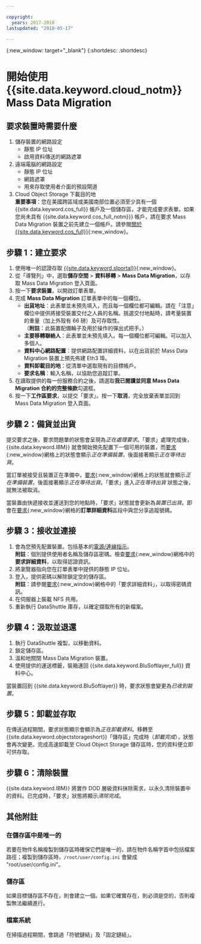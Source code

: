 ```yaml
---

copyright:
  years: 2017-2018
lastupdated: "2018-05-17"

---
```

{:new_window: target="_blank"}
{:shortdesc: .shortdesc}

# 開始使用 {{site.data.keyword.cloud_notm}} Mass Data Migration

## 要求裝置時需要什麼

1. 儲存裝置的網路設定
   - 靜態 IP 位址
   - 啟用資料傳送的網路遮罩
2. 遠端電腦的網路設定
   - 靜態 IP 位址
   - 網路遮罩 
   - 用來存取使用者介面的預設閘道
3. Cloud Object Storage 下載目的地 <br/>
   **重要事項**：您在美國跨區域或美國南部位置必須至少具有一個 {{site.data.keyword.cos_full}} 帳戶及一個儲存區，才能完成要求表單。如果您尚未具有 {{site.data.keyword.cos_full_notm}}} 帳戶，請在要求 Mass Data Migration 裝置之前先建立一個帳戶。請參閱[關於 {{site.data.keyword.cos_full}}](https://console.bluemix.net/docs/services/cloud-object-storage/about-cos.html){:new_window}。

## 步驟 1：建立要求

1. 使用唯一的認證存取 [{{site.data.keyword.slportal}}](https://control.softlayer.com/){:new_window}。
2. 從「導覽列」中，選取**儲存空間** > **資料移轉** > **Mass Data Migration**，以存取 Mass Data Migration 登入頁面。
3. 按一下**要求裝置**，以開啟訂單表單。
4. 完成 **Mass Data Migration** 訂單表單中的每一個欄位。
   - **出貨地址**：此表單並未預先填入，而且每一個欄位都可編輯。請在「注意」欄位中提供將接受裝置交付之人員的名稱。挑選交付地點時，請考量裝置的重量（加上外殼有 66 磅）及可存取性。<br/> （**附註**：此裝置配備輪子及用於操作的彈出式把手。）
   - **主要移轉聯絡人**：此表單並未預先填入。每一個欄位都可編輯。可以加入多個人。 
   - **資料中心網路配置**：提供網路配置詳細資料，以在出貨前於 Mass Data Migration 裝置上預先佈建 Eth3 埠。
   - **資料卸載目的地**：從清單中選取現有的目標帳戶。
   - **要求名稱**：輸入名稱，以協助您追蹤訂單。
5. 在讀取提供的每一份服務合約之後，請選取**我已閱讀並同意 Mass Data Migration 合約的完整條款**勾選框。
6. 按一下**工作區要求**，以提交「要求」。按一下**取消**，完全放棄表單並回到 Mass Data Migration 登入頁面。


## 步驟 2：備貨並出貨

提交要求之後，要求問題單的狀態會呈現為*正在處理要求*。「要求」處理完成後，{{site.data.keyword.IBM}} 就會開始預先配置下一個可用的裝置，而[要求](https://control.softlayer.com/storage/mdms){:new_window}網格上的狀態會顯示*正在準備裝置*，後面接著顯示*正在等待出貨*。

當訂單被接受且裝置正在準備中，[要求](https://control.softlayer.com/storage/mdms){:new_window}網格上的狀態就會顯示*正在準備裝置*，後面接著顯示*正在等待出貨*。「要求」進入*正在等待出貨* 狀態之後，就無法被取消。 

當裝置由快遞接收並運送到您的地點時，「要求」狀態就會更新為*裝置已出貨*。即會在[要求](https://control.softlayer.com/storage/mdms){:new_window}網格的**訂單詳細資料**區段中與您分享追蹤號碼。


## 步驟 3：接收並連接

1. 會為您預先配置裝置。包括基本的[電源/連線指示](user-instructions.html)。<br/>
  **附註**：個別提供使用者名稱及儲存區密碼。檢查[要求](https://control.softlayer.com/storage/mdms){:new_window}網格中的**要求詳細資料**，以取得認證資訊。
2. 將瀏覽器指向您在訂單表單中提供的靜態 IP 位址。
3. 登入，提供密碼以解除鎖定空的儲存區。<br/>
   **附註**：請參閱[要求](https://control.softlayer.com/storage/mdms){:new_window}網格中的「要求詳細資料」，以取得密碼資訊。
4. 在伺服器上裝載 NFS 共用。
5. 重新執行 DataShuttle 庫存，以確定擷取所有的新檔案。

## 步驟 4：汲取並退還
1. 執行 DataShuttle 複製，以移動資料。
2. 鎖定儲存區。
3. 溫和地關閉 Mass Data Migration 裝置。
4. 使用提供的運送標籤，裝箱運回 {{site.data.keyword.BluSoftlayer_full}} 資料中心。

當裝置回到 {{site.data.keyword.BluSoftlayer}} 時，要求狀態會變更為*已收到裝置*。 

## 步驟 5：卸載並存取

在傳送過程期間，要求狀態顯示會顯示為*正在卸載資料*。移轉至 {{site.data.keyword.objectstorageshort}}「儲存區」完成時（*卸載完成*），狀態會再次變更。完成高速卸載至 Cloud Object Storage 儲存區時，您的資料便立即可供存取。

## 步驟 6：清除裝置

{{site.data.keyword.IBM}} 將實作 DOD 層級資料抹除需求，以永久清除裝置中的資料。已完成時，「要求」狀態將顯示*清除完成*。

## 其他附註

### 在儲存區中是唯一的

若要在物件名稱複製到儲存區時確保它們是唯一的，請在物件名稱字首中包括檔案路徑；複製到儲存區時，`/root/user/config.ini` 會變成 "root/user/config.ini"。

### 儲存區

如果目標儲存區不存在，則會建立一個。如果它確實存在，則必須是空的，否則複製無法繼續進行。  

### 檔案系統

在掃描過程期間，會跳過「符號鏈結」及「固定鏈結」。
